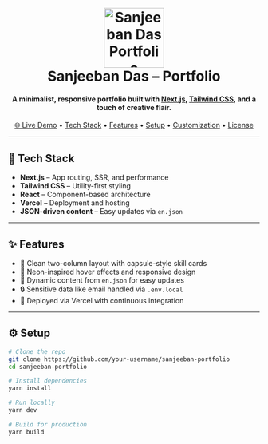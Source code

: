 <h1 align="center">
  <br>
  <img src="/logos/portfolio_logo.png" alt="Sanjeeban Das Portfolio" width="120">
  <br>
  Sanjeeban Das – Portfolio
  <br>
</h1>

<h4 align="center">A minimalist, responsive portfolio built with <a href="https://nextjs.org" target="_blank">Next.js</a>, <a href="https://tailwindcss.com" target="_blank">Tailwind CSS</a>, and a touch of creative flair.</h4>

<p align="center">
  <a href="https://sanjeeban-portfolio.vercel.app/">🌐 Live Demo</a> •
  <a href="#tech-stack">Tech Stack</a> •
  <a href="#features">Features</a> •
  <a href="#setup">Setup</a> •
  <a href="#customization">Customization</a> •
  <a href="#license">License</a>
</p>

---

## 🧰 Tech Stack

- **Next.js** – App routing, SSR, and performance  
- **Tailwind CSS** – Utility-first styling  
- **React** – Component-based architecture  
- **Vercel** – Deployment and hosting  
- **JSON-driven content** – Easy updates via `en.json`

---

## ✨ Features

- 🎨 Clean two-column layout with capsule-style skill cards  
- 🌈 Neon-inspired hover effects and responsive design  
- 📄 Dynamic content from `en.json` for easy updates  
- 🔒 Sensitive data like email handled via `.env.local`  
- 🚀 Deployed via Vercel with continuous integration

---

## ⚙️ Setup

```bash
# Clone the repo
git clone https://github.com/your-username/sanjeeban-portfolio
cd sanjeeban-portfolio

# Install dependencies
yarn install

# Run locally
yarn dev

# Build for production
yarn build

